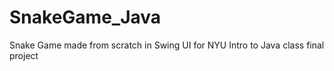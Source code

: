 # SnakeGame_Java
Snake Game made from scratch in Swing UI for NYU Intro to Java class final project

